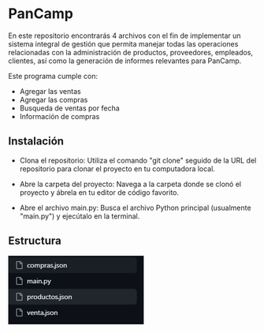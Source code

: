 # PanCamp

En este repositorio encontrarás 4 archivos con el fin de  implementar un sistema integral de gestión que permita manejar todas las operaciones relacionadas con la administración de productos, proveedores, empleados, clientes, así como la generación de informes relevantes para PanCamp.

Este programa cumple con:
* Agregar las ventas
* Agregar las compras
* Busqueda de ventas por fecha
* Información de compras
## Instalación
* Clona el repositorio: Utiliza el comando "git clone" seguido de la URL del repositorio para clonar el proyecto en tu computadora local.

* Abre la carpeta del proyecto: Navega a la carpeta donde se clonó el proyecto y ábrela en tu editor de código favorito.

* Abre el archivo main.py: Busca el archivo Python principal (usualmente "main.py") y ejecútalo en la terminal.
## Estructura
![alt text](image.png)